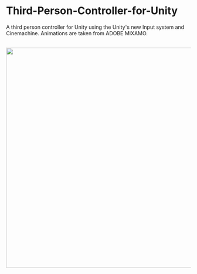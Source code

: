 # Third-Person-Controller-for-Unity
A third person controller for Unity using the Unity's new Input system and Cinemachine. 
Animations are taken from ADOBE MIXAMO.

<br>

<img src="https://user-images.githubusercontent.com/58749843/177001034-33e116f8-6a5f-4819-bd17-9fa84f7f0406.png" width="700" height="600">

